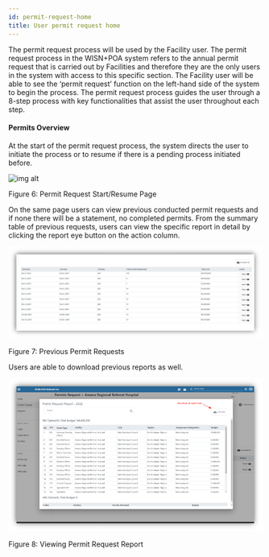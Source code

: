 ```yaml
---
id: permit-request-home
title: User permit request home
---
```


The permit request process will be used by the Facility user. The permit request process in the WISN+POA system refers to the annual permit request that is carried out by Facilities and therefore they are the only users in the system with access to this specific section. The Facility user will be able to see the ‘permit request’ function on the left-hand side of the system to begin the process. The permit request process guides the user through a 8-step process with key functionalities that assist the user throughout each step.

#### Permits Overview

At the start of the permit request process, the system directs the user to initiate the process or to resume if there is a pending process initiated before.

![img alt](permit-moh-home.png)

Figure 6: Permit Request Start/Resume Page

On the same page users can view previous conducted permit requests and if none there will be a statement, no completed permits. From the summary table of previous requests, users can view the specific report in detail by clicking the report eye button on the action column.

![img alt](/img/permit-moh-home2.png)

Figure 7: Previous Permit Requests

Users are able to download previous reports as well.

![img alt](/img/permit-moh-home3.png)

Figure 8: Viewing Permit Request Report
